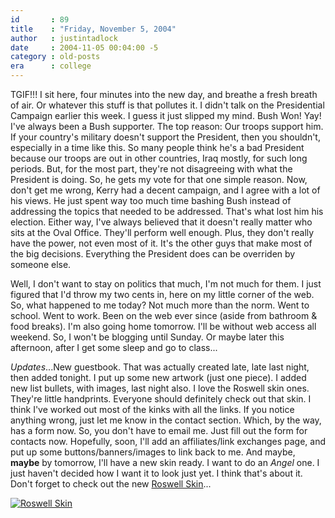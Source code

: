 ```yaml
---
id       : 89
title    : "Friday, November 5, 2004"
author   : justintadlock
date     : 2004-11-05 00:04:00 -5
category : old-posts
era      : college
---
```


TGIF!!! I sit here, four minutes into the new day, and breathe a fresh breath of air. Or whatever this stuff is that pollutes it. I didn't talk on the Presidential Campaign earlier this week. I guess it just slipped my mind. Bush Won! Yay! I've always been a Bush supporter. The top reason: Our troops support him. If your country's military doesn't support the President, then you shouldn't, especially in a time like this. So many people think he's a bad President because our troops are out in other countries, Iraq mostly, for such long periods. But, for the most part, they're not disagreeing with what the President is doing. So, he gets my vote for that one simple reason. Now, don't get me wrong, Kerry had a decent campaign, and I agree with a lot of his views. He just spent way too much time bashing Bush instead of addressing the topics that needed to be addressed. That's what lost him his election. Either way, I've always believed that it doesn't really matter who sits at the Oval Office. They'll perform well enough. Plus, they don't really have the power, not even most of it. It's the other guys that make most of the big decisions. Everything the President does can be overriden by someone else.

Well, I don't want to stay on politics that much, I'm not much for them. I just figured that I'd throw my two cents in, here on my little corner of the web. So, what happened to me today? Not much more than the norm. Went to school. Went to work. Been on the web ever since (aside from bathroom & food breaks). I'm also going home tomorrow. I'll be without web access all weekend. So, I won't be blogging until Sunday. Or maybe later this afternoon, after I get some sleep and go to class...

<em>Updates</em>...New guestbook. That was actually created late, late last night, then added tonight. I put up some new artwork (just one piece). I added new list bullets, with images, last night also. I love the Roswell skin ones. They're little handprints. Everyone should definitely check out that skin. I think I've worked out most of the kinks with all the links. If you notice anything wrong, just let me know in the contact section. Which, by the way, has a form now. So, you don't have to email me. Just fill out the form for contacts now. Hopefully, soon, I'll add an affiliates/link exchanges page, and put up some buttons/banners/images to link back to me. And maybe, <b> maybe</b> by tomorrow, I'll have a new skin ready. I want to do an <i> Angel</i> one. I just haven't decided how I want it to look just yet. I think that's about it. Don't forget to check out the new <a href="http://www.dark-autumn.com/skins/style.php?set=2" title="Roswell Skin"> Roswell Skin</a>...

<a href="http://www.dark-autumn.com/skins/style.php?set=2"><img src="http://www.dark-autumn.com/skins/images/roswell_maxLiz_skin.jpg" alt="Roswell Skin"/></a>
